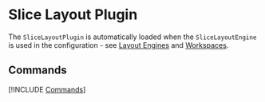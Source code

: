 # Slice Layout Plugin

The `SliceLayoutPlugin` is automatically loaded when the `SliceLayoutEngine` is used in the configuration - see [Layout Engines](../core/layout-engines.md) and [Workspaces](../core/workspaces.md).

## Commands

[!INCLUDE [Commands](../../_includes/plugins/slice-layout.md)]

